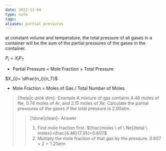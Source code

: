 ```yaml
---
date: 2022-12-04
type: note
tags:
aliases: partial pressures
---
```


at constant volume and temperature, the total pressure of all gases in a container will be the sum of the partial pressures of the gases in the container.

$P_i=X_iP_T$
- Partial Pressure = Mole Fraction $\times$ Total Pressure

$X_{i}= \dfrac{n_i}{n_T}$
- Mole Fraction = Moles of Gas / Total Number of Moles

> [!help|c-pink dim]- Example
> A mixture of gas contains 4.46 moles of Ne, 0.74 moles of Ar, and 2.15 moles of Xe. Calculate the partial pressures of the gases if the total pressure is 2.00atm.
>
> > [!done|clean]- Answer
> > 1. Find mole fraction first. $\frac{moles \ of \ Ne}{total \ moles}=\frac{4.46}{7.35}=0.607$
> > 2. Multiply the mole fraction of that gas by the pressure. $0.607\times2=1.21atm$
